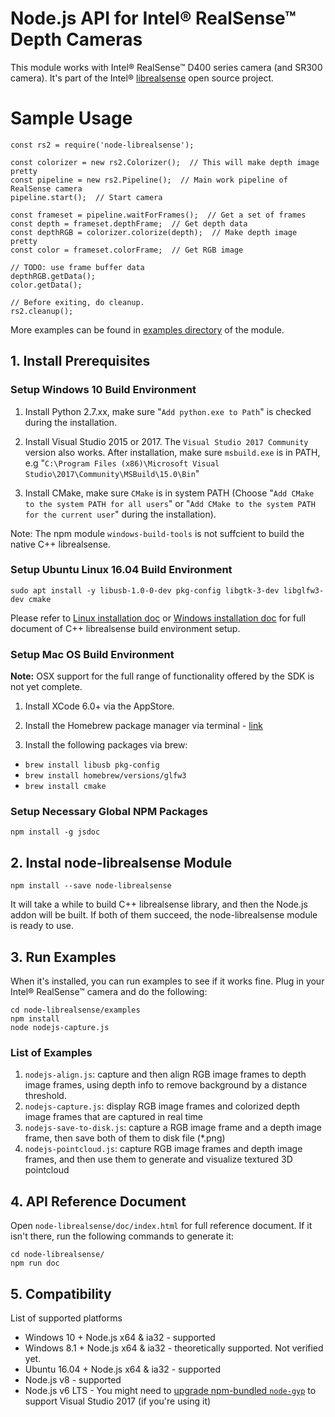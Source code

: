 # Node.js API for Intel® RealSense™ Depth Cameras

This module works with Intel® RealSense™ D400 series camera (and SR300 camera). It's part of the Intel® [librealsense](https://github.com/IntelRealSense/librealsense) open source project.

# Sample Usage #

```
const rs2 = require('node-librealsense');

const colorizer = new rs2.Colorizer();  // This will make depth image pretty
const pipeline = new rs2.Pipeline();  // Main work pipeline of RealSense camera
pipeline.start();  // Start camera

const frameset = pipeline.waitForFrames();  // Get a set of frames
const depth = frameset.depthFrame;  // Get depth data
const depthRGB = colorizer.colorize(depth);  // Make depth image pretty
const color = frameset.colorFrame;  // Get RGB image

// TODO: use frame buffer data
depthRGB.getData();
color.getData();

// Before exiting, do cleanup.
rs2.cleanup();
```

More examples can be found in [examples directory](https://github.com/IntelRealSense/librealsense/tree/development/wrappers/nodejs/examples) of the module.

## 1. Install Prerequisites ##

### Setup Windows 10 Build Environment ###

 1. Install Python 2.7.xx, make sure "`Add python.exe to Path`" is checked during the installation.

 1. Install Visual Studio 2015 or 2017. The `Visual Studio 2017 Community` version also works.
    After installation, make sure `msbuild.exe` is in PATH, e.g "`C:\Program Files (x86)\Microsoft Visual Studio\2017\Community\MSBuild\15.0\Bin`"

 1. Install CMake, make sure `CMake` is in system PATH (Choose "`Add CMake to the system PATH for all users`" or "`Add CMake to the system PATH for the current user`" during the installation).

Note: The npm module `windows-build-tools` is not suffcient to build the native C++ librealsense.

### Setup Ubuntu Linux 16.04 Build Environment ###

```
sudo apt install -y libusb-1.0-0-dev pkg-config libgtk-3-dev libglfw3-dev cmake
```

Please refer to [Linux installation doc](https://github.com/IntelRealSense/librealsense/blob/development/doc/installation.md) or [Windows installation doc](https://github.com/IntelRealSense/librealsense/blob/development/doc/installation_windows.md) for full document of C++ librealsense build environment setup.

### Setup Mac OS Build Environment ###

**Note:** OSX support for the full range of functionality offered by the SDK is not yet complete.

 1. Install XCode 6.0+ via the AppStore.

 2. Install the Homebrew package manager via terminal - [link](http://brew.sh/)

 3. Install the following packages via brew:
   * `brew install libusb pkg-config`
   * `brew install homebrew/versions/glfw3`
   * `brew install cmake`

### Setup Necessary Global NPM Packages ###

```
npm install -g jsdoc
```

## 2. Instal node-librealsense Module ##

```
npm install --save node-librealsense
```
It will take a while to build C++ librealsense library, and then the Node.js addon will be built. If both of them succeed, the node-librealsense module is ready to use.

## 3. Run Examples ##

When it's installed, you can run examples to see if it works fine. Plug in your Intel® RealSense™ camera and do the following:

```
cd node-librealsense/examples
npm install
node nodejs-capture.js
```
### List of Examples ##

1. `nodejs-align.js`: capture and then align RGB image frames to depth image frames, using depth info to remove background by a distance threshold.
1. `nodejs-capture.js`: display RGB image frames and colorized depth image frames that are captured in real time
1. `nodejs-save-to-disk.js`: capture a RGB image frame and a depth image frame, then save both of them to disk file (*.png)
1. `nodejs-pointcloud.js`: capture RGB image frames and depth image frames, and then use them to generate and visualize textured 3D pointcloud

## 4. API Reference Document ##
Open `node-librealsense/doc/index.html` for full reference document. If it isn't there, run the following commands to generate it:

```
cd node-librealsense/
npm run doc
```

## 5. Compatibility ##

List of supported platforms
 - Windows 10 + Node.js x64 & ia32 - supported
 - Windows 8.1 + Node.js x64 & ia32 - theoretically supported. Not verified yet.
 - Ubuntu 16.04 + Node.js x64 & ia32 - supported
 - Node.js v8 - supported
 - Node.js v6 LTS - You might need to [upgrade npm-bundled `node-gyp`](https://github.com/nodejs/node-gyp/wiki/Updating-npm%27s-bundled-node-gyp) to support Visual Studio 2017 (if you're using it)
